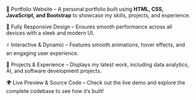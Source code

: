 🚀 Portfolio Website – A personal portfolio built using **HTML, CSS, JavaScript, and Bootstrap** to showcase my skills, projects, and experience.  

🎨 Fully Responsive Design – Ensures smooth performance across all devices with a sleek and modern UI.  

⚡ Interactive & Dynamic – Features smooth animations, hover effects, and an engaging user experience.  

📂 Projects & Experience – Displays my latest work, including data analytics, AI, and software development projects.  

🌍 Live Preview & Source Code – Check out the live demo and explore the complete codebase to see how it’s built!  


